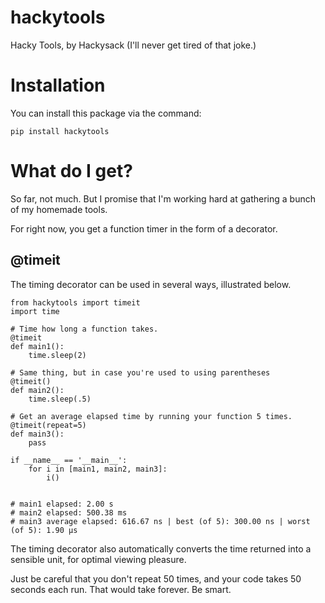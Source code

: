# hackytools
Hacky Tools, by Hackysack (I'll never get tired of that joke.)

# Installation
You can install this package via the command:

`pip install hackytools`

# What do I get?
So far, not much. But I promise that I'm working hard at gathering a bunch of my homemade tools.

For right now, you get a function timer in the form of a decorator.

## @timeit

The timing decorator can be used in several ways, illustrated below.

    from hackytools import timeit
    import time

    # Time how long a function takes.
    @timeit
    def main1():
        time.sleep(2)

    # Same thing, but in case you're used to using parentheses
    @timeit()
    def main2():
        time.sleep(.5)

    # Get an average elapsed time by running your function 5 times.
    @timeit(repeat=5)
    def main3():
        pass

    if __name__ == '__main__':
        for i in [main1, main2, main3]:
            i()


    # main1 elapsed: 2.00 s
    # main2 elapsed: 500.38 ms
    # main3 average elapsed: 616.67 ns | best (of 5): 300.00 ns | worst (of 5): 1.90 µs

The timing decorator also automatically converts the time returned into a sensible unit, for optimal viewing pleasure.

Just be careful that you don't repeat 50 times, and your code takes 50 seconds each run. That would take forever. Be smart.
